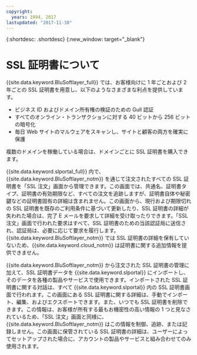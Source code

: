 ```yaml
---
copyright:
  years: 1994, 2017
lastupdated: "2017-11-30"
---
```


{:shortdesc: .shortdesc}
{:new_window: target="_blank"}

# SSL 証明書について

{{site.data.keyword.BluSoftlayer_full}} では、お客様向けに 1 年ごとおよび 2 年ごとの SSL 証明書を用意し、以下のようなさまざまな利点を提供しています。

* ビジネス ID およびドメイン所有権の検証のための Gull 認証
* すべてのオンライン・トランザクションに対する 40 ビットから 256 ビットの暗号化
* 毎日 Web サイトのマルウェアをスキャンし、サイトと顧客の両方を確実に保護

複数のドメインを稼働している場合は、ドメインごとに SSL 証明書を購入できます。

{{site.data.keyword.slportal_full}} 内で、{{site.data.keyword.BluSoftlayer_notm}} を通じて注文されたすべての SSL 証明書を「SSL 注文」画面から管理できます。この画面では、共通名、証明書タイプ、証明書の有効期限など、すべての注文を追跡しますが、証明書自体や秘密鍵などの証明書固有の詳細は含まれません。この画面から、現行および期限切れの SSL 証明書を既存のご利用条件に基づいて更新したり、SSL 証明書の詳細が失われた場合は、完了 E メールを要求して詳細を受け取ったりできます。「SSL 注文」画面で行われた要求はすべて、SSL 証明書のための当該認証局に送信され、認証局は、必要に応じて要求を履行します。{{site.data.keyword.BluSoftlayer_notm}} では SSL 証明書の詳細を保有していないため、{{site.data.keyword.cloud_notm}} は証明書に関する追加情報を提供できません。

{{site.data.keyword.BluSoftlayer_notm}} から注文された SSL 証明書の管理に加えて、SSL 証明書データを {{site.data.keyword.slportal}} にインポートし、そのデータを各種の製品やサービスで使用できます。インポートされた SSL 証明書に関する対話は、すべて {{site.data.keyword.slportal}} 内の SSL 証明書画面で行われます。この画面にある SSL 証明書に関する詳細は、手動でインポート、編集、およびエクスポートできます。また、いつでも SSL 証明書を削除できます。この情報は、お客様が所有する最もお機密性の高い情報の 1 つと見なされているため、「SSL 注文」画面と同様に、{{site.data.keyword.BluSoftlayer_notm}} はこの情報を制御、追跡、または記録しません。この画面に保管されている SSL 証明書の詳細は、ユーザーによってセットアップされた場合に、アカウントの製品やサービスと組み合わせてのみ使用されます。
